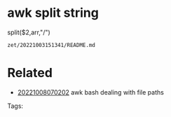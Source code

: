 # awk split string
split($2,arr,"/")

` zet/20221003151341/README.md `

# Related

- [20221008070202](/zet/20221008070202/README.md) awk bash dealing with file paths

Tags:

    
